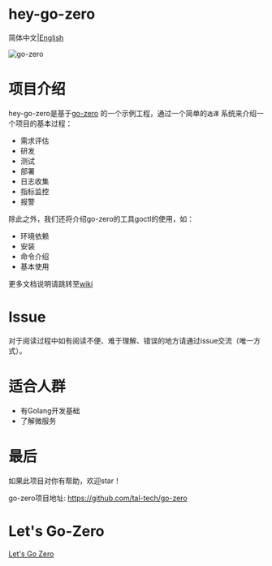 # hey-go-zero
简体中文|[English](./readme_en.md)

![go-zero](https://img.shields.io/badge/Github-go--zero-brightgreen?link=https://github.com/tal-tech/go-zero&logo=github)

# 项目介绍
hey-go-zero是基于[go-zero](https://github.com/tal-tech/go-zero) 的一个示例工程，通过一个简单的`选课`
系统来介绍一个项目的基本过程：
* 需求评估
* 研发
* 测试
* 部署
* 日志收集
* 指标监控
* 报警

除此之外，我们还将介绍go-zero的工具goctl的使用，如：
* 环境依赖
* 安装
* 命令介绍
* 基本使用

更多文档说明请跳转至[wiki]()

# Issue
对于阅读过程中如有阅读不便、难于理解、错误的地方请通过issue交流（唯一方式）。

# 适合人群
* 有Golang开发基础
* 了解微服务

# 最后
如果此项目对你有帮助，欢迎star！

go-zero项目地址: https://github.com/tal-tech/go-zero

# Let's Go-Zero
[Let's Go Zero](./doc/index.md)